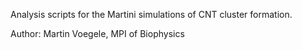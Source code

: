 Analysis scripts for the Martini simulations of CNT cluster formation.

Author: Martin Voegele, MPI of Biophysics
